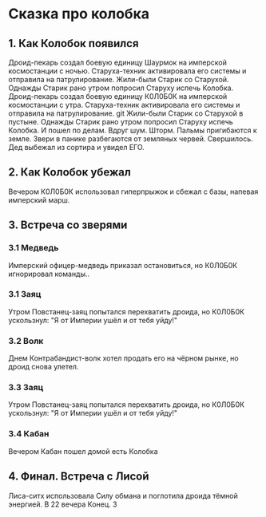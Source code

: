 # Сказка про колобка
## 1. Как Колобок появился
Дроид-пекарь создал боевую единицу Шаурмок на имперской космостанции с ночью. Старуха-техник активировала его системы и отправила на патрулирование.
Жили-были Старик со Старухой. Однажды Старик рано утром попросил Старуху испечь Колобка.
Дроид-пекарь создал боевую единицу К0Л0Б0К на имперской космостанции с утра. Старуха-техник активировала его системы и отправила на патрулирование.
git
Жили-были Старик со Старухой в пустыне. Однажды Старик рано утром попросил Старуху испечь Колобка.
И пошел по делам.
Вдруг шум. Шторм. Пальмы пригибаются к земле. Звери в панике разбегаются от земляных червей. Свершилось.
Дед выбежал из сортира и увидел ЕГО.

## 2. Как Колобок убежал
Вечером К0Л0Б0К использовал гиперпрыжок и сбежал с базы, напевая имперский марш.
## 3. Встреча со зверями
### 3.1 Медведь
Имперский офицер-медведь приказал остановиться, но К0Л0Б0К игнорировал команды..
### 3.1 Заяц
Утром Повстанец-заяц попытался перехватить дроида, но К0Л0Б0К ускользнул: "Я от Империи ушёл и от тебя уйду!"
### 3.2 Волк
Днем Контрабандист-волк хотел продать его на чёрном рынке, но дроид снова улетел.
### 3.3 Заяц
Утром Повстанец-заяц попытался перехватить дроида, но К0Л0Б0К ускользнул: "Я от Империи ушёл и от тебя уйду!"
### 3.4 Кабан
Вечером Кабан пошел домой есть Колобка
## 4. Финал. Встреча с Лисой
Лиса-ситх использовала Силу обмана и поглотила дроида тёмной энергией. В 22 вечера 
Конец. 3